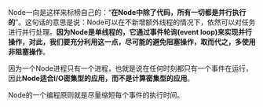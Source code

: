Node一向是这样来标榜自己的：“**在Node中除了代码，所有一切都是并行执行的**”。这句话的意思是说：Node可以在不新增额外线程的情况下，依然可以对任务进行并行处理。**因为Node是单线程的，它通过事件轮询(event loop)来实现并行操作，对此，我们要充分利用这一点，尽可能的避免阻塞操作，取而代之，多使用非阻塞操作**。

因为一个Node进程只有一个进程，也就是说在任何时刻都只有一个事件在运行，因此**Node适合I/O密集型的应用，而不是计算密集型的应用**。

Node的一个编程原则就是尽量缩短每个事件的执行时间。
